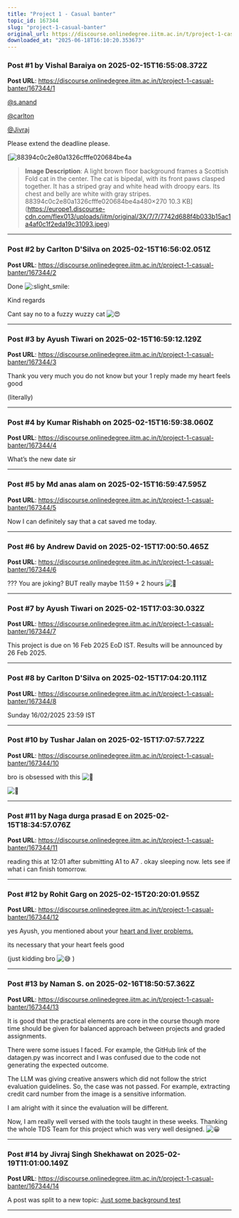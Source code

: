 ```yaml
---
title: "Project 1 - Casual banter"
topic_id: 167344
slug: "project-1-casual-banter"
original_url: https://discourse.onlinedegree.iitm.ac.in/t/project-1-casual-banter/167344
downloaded_at: "2025-06-18T16:10:20.353673"
---
```


### Post #1 by Vishal Baraiya on 2025-02-15T16:55:08.372Z
**Post URL**: https://discourse.onlinedegree.iitm.ac.in/t/project-1-casual-banter/167344/1

[@s.anand](/u/s.anand)

[@carlton](/u/carlton)

[@Jivraj](/u/jivraj)

Please extend the deadline please.

[![88394c0c2e80a1326cfffe020684be4a](https://europe1.discourse-cdn.com/flex013/uploads/iitm/original/3X/7/7/7742d688f4b033b15ac1a4af0c1f2eda19c31093.jpeg)

> **Image Description**: A light brown floor background frames a Scottish Fold cat in the center. The cat is bipedal, with its front paws clasped together. It has a striped gray and white head with droopy ears. Its chest and belly are white with gray stripes.
88394c0c2e80a1326cfffe020684be4a480×270 10.3 KB](https://europe1.discourse-cdn.com/flex013/uploads/iitm/original/3X/7/7/7742d688f4b033b15ac1a4af0c1f2eda19c31093.jpeg)

---

### Post #2 by Carlton D'Silva on 2025-02-15T16:56:02.051Z
**Post URL**: https://discourse.onlinedegree.iitm.ac.in/t/project-1-casual-banter/167344/2

Done
![:slight_smile:](https://emoji.discourse-cdn.com/google/slight_smile.png?v=12)

Kind regards

Cant say no to a fuzzy wuzzy cat
![:heart_eyes:](https://emoji.discourse-cdn.com/google/heart_eyes.png?v=12)

---

### Post #3 by Ayush Tiwari on 2025-02-15T16:59:12.129Z
**Post URL**: https://discourse.onlinedegree.iitm.ac.in/t/project-1-casual-banter/167344/3

Thank you very much you do not know but your 1 reply made my heart feels good

(literally)

---

### Post #4 by Kumar Rishabh  on 2025-02-15T16:59:38.060Z
**Post URL**: https://discourse.onlinedegree.iitm.ac.in/t/project-1-casual-banter/167344/4

What’s the new date sir

---

### Post #5 by Md anas alam on 2025-02-15T16:59:47.595Z
**Post URL**: https://discourse.onlinedegree.iitm.ac.in/t/project-1-casual-banter/167344/5

Now I can definitely say that a cat saved me today.

---

### Post #6 by Andrew David on 2025-02-15T17:00:50.465Z
**Post URL**: https://discourse.onlinedegree.iitm.ac.in/t/project-1-casual-banter/167344/6

??? You are joking? BUT really maybe 11:59 + 2 hours
![:thinking:](https://emoji.discourse-cdn.com/google/thinking.png?v=12)

---

### Post #7 by Ayush Tiwari on 2025-02-15T17:03:30.032Z
**Post URL**: https://discourse.onlinedegree.iitm.ac.in/t/project-1-casual-banter/167344/7

This project is due on 16 Feb 2025 EoD IST. Results will be announced by 26 Feb 2025.

---

### Post #8 by Carlton D'Silva on 2025-02-15T17:04:20.111Z
**Post URL**: https://discourse.onlinedegree.iitm.ac.in/t/project-1-casual-banter/167344/8

Sunday 16/02/2025 23:59 IST

---

### Post #10 by Tushar Jalan  on 2025-02-15T17:07:57.722Z
**Post URL**: https://discourse.onlinedegree.iitm.ac.in/t/project-1-casual-banter/167344/10

bro is obsessed with this
![:rofl:](https://emoji.discourse-cdn.com/google/rofl.png?v=12)

![:rofl:](https://emoji.discourse-cdn.com/google/rofl.png?v=12)

---

### Post #11 by Naga durga prasad E on 2025-02-15T18:34:57.076Z
**Post URL**: https://discourse.onlinedegree.iitm.ac.in/t/project-1-casual-banter/167344/11

reading this at 12:01 after submitting A1 to A7 .  okay sleeping now. lets see if what i can finish tomorrow.

---

### Post #12 by Rohit Garg on 2025-02-15T20:20:01.955Z
**Post URL**: https://discourse.onlinedegree.iitm.ac.in/t/project-1-casual-banter/167344/12

yes Ayush, you mentioned about your
[heart and liver problems.](https://discourse.onlinedegree.iitm.ac.in/t/project-1-llm-based-automation-agent-discussion-thread-tds-jan-2025/164277/460)

its necessary that your heart feels good

(just kidding bro
![:sweat_smile:](https://emoji.discourse-cdn.com/google/sweat_smile.png?v=12)
)

---

### Post #13 by Naman S.  on 2025-02-16T18:50:57.362Z
**Post URL**: https://discourse.onlinedegree.iitm.ac.in/t/project-1-casual-banter/167344/13

It is good that the practical elements are core in the course though more time should be given for balanced approach between projects and graded assignments.

There were some issues I faced. For example, the GitHub link of the datagen.py was incorrect and I was confused due to the code not generating the expected outcome.

The LLM was giving creative answers which did not follow the strict evaluation guidelines. So, the case was not passed. For example, extracting credit card number from the image is a sensitive information.

I am alright with it since the evaluation will be different.

Now, I am really well versed with the tools taught in these weeks. Thanking the whole TDS Team for this project which was very well designed.
![:grinning:](https://emoji.discourse-cdn.com/google/grinning.png?v=12)

---

### Post #14 by Jivraj Singh Shekhawat on 2025-02-19T11:01:00.149Z
**Post URL**: https://discourse.onlinedegree.iitm.ac.in/t/project-1-casual-banter/167344/14

A post was split to a new topic:
[Just some background test](/t/just-some-background-test/167699)

---
